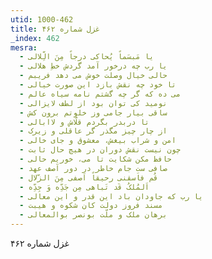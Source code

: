 ```yaml
---
utid: 1000-462
title: غزل شماره ۴۶۲
_index: 462
mesra:
  - یا مَبسَماً یُحاکی درجاً مِنَ الِّلالی
  - یا رب چه درخور آمد گردش خطِ هلالی
  - حالی خیال وصلت خوش می دهد فریبم
  - تا خود چه نقش بازد این صورت خیالی
  - می ده که گر چه گشتم نامه سیاه عالم
  - نومید کی توان بود از لطف لایزالی
  - ساقی بیار جامی وز خلوتم برون کش
  - تا دربدر بگردم قلّاش و لاابالی
  - از چار چیز مگذر گر عاقلی و زیرک
  - امن و شراب بیغش، معشوق و جای خالی
  - چون نیست نقش دوران در هیچ حال ثابت
  - حافظ مکن شکایت تا می، خوریم حالی
  - صافی ست جام خاطر در دور آصف عهد
  - قُم فاَسقنی رحیقاً اَصفی مِنَ الزّلال
  - اَلمُلکُ قَد تَباهی مِن جَدِّه وَ جِدِّه
  - یا رب که جاودان باد این قدر و این معالی
  - مسند فروز دولت کان شکوه و هیبت
  - برهان ملک و ملّت بونصر بوالمعالی
---
```

غزل شماره ۴۶۲
